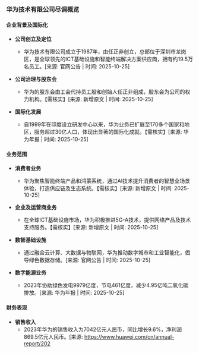 ### 华为技术有限公司尽调概览

#### 企业背景及国际化

- **公司创立及定位**
  - 华为技术有限公司成立于1987年，由任正非创立，总部位于深圳市龙岗区，是全球领先的ICT基础设施和智能终端解决方案供应商，拥有约19.5万名员工。[来源: 官网公告 | 时间: 2025-10-25]

- **公司治理与股东会**
  - 华为的股东会由工会代持员工股和创始人任正非组成，股东会为公司的权力机构。【需核实】[来源: 新增原文 | 时间: 2025-10-25]

- **国际化发展**
  - 自1999年在印度设立研发中心以来，华为业务已扩展至170多个国家和地区，服务超过30亿人口，体现出显著的国际化成就。【需核实】[来源: 华为年报 | 时间: 2025-10-25]

#### 业务范围

- **消费者业务**
  - 华为聚焦智能终端产品和鸿蒙系统，通过AI技术提升消费者的智慧全场景体验，打造供应链及生态系统。【需核实】[来源: 新增原文 | 时间: 2025-10-25]

- **企业及运营商业务**
  - 在全球ICT基础设施市场，华为积极推进5G-A技术，提供网络产品及技术支持服务。【需核实】[来源: 新增原文 | 时间: 2025-10-25]

- **数智基础设施**
  - 通过融合云计算、大数据与物联网，华为推动数字城市和工业智能化，倡导绿色数据存储。[来源: 官网公告 | 时间: 2025-10-25]

- **数字能源业务**
  - 2023年协助绿色发电9979亿度，节电461亿度，减少4.95亿吨二氧化碳排放。[来源: 华为年报 | 时间: 2025-10-25]

#### 财务表现

- **销售收入**
  - 2023年华为的销售收入为7042亿元人民币，同比增长9.6%，净利润869.5亿元人民币。[来源: https://www.huawei.com/cn/annual-report/202